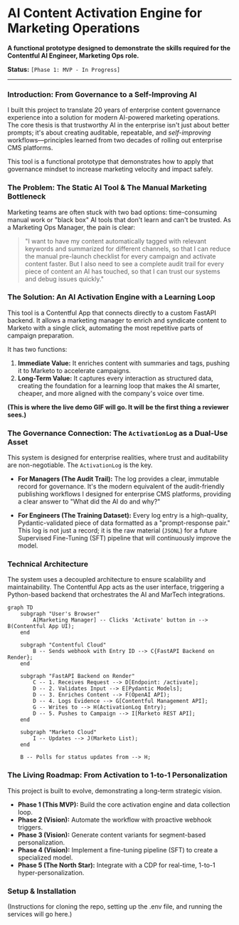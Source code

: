 # AI Content Activation Engine for Marketing Operations

**A functional prototype designed to demonstrate the skills required for the Contentful AI Engineer, Marketing Ops role.**

**Status:** `[Phase 1: MVP - In Progress]`

---

### Introduction: From Governance to a Self-Improving AI

I built this project to translate 20 years of enterprise content governance experience into a solution for modern AI-powered marketing operations. The core thesis is that trustworthy AI in the enterprise isn't just about better prompts; it's about creating auditable, repeatable, and *self-improving* workflows—principles learned from two decades of rolling out enterprise CMS platforms.

This tool is a functional prototype that demonstrates how to apply that governance mindset to increase marketing velocity and impact safely.

### The Problem: The Static AI Tool & The Manual Marketing Bottleneck

Marketing teams are often stuck with two bad options: time-consuming manual work or "black box" AI tools that don't learn and can't be trusted. As a Marketing Ops Manager, the pain is clear:

> "I want to have my content automatically tagged with relevant keywords and summarized for different channels, so that I can reduce the manual pre-launch checklist for every campaign and activate content faster. But I also need to see a complete audit trail for every piece of content an AI has touched, so that I can trust our systems and debug issues quickly."

### The Solution: An AI Activation Engine with a Learning Loop

This tool is a Contentful App that connects directly to a custom FastAPI backend. It allows a marketing manager to enrich and syndicate content to Marketo with a single click, automating the most repetitive parts of campaign preparation.

It has two functions:
1. **Immediate Value:** It enriches content with summaries and tags, pushing it to Marketo to accelerate campaigns.
2. **Long-Term Value:** It captures every interaction as structured data, creating the foundation for a learning loop that makes the AI smarter, cheaper, and more aligned with the company's voice over time.

**(This is where the live demo GIF will go. It will be the first thing a reviewer sees.)**

### The Governance Connection: The `ActivationLog` as a Dual-Use Asset

This system is designed for enterprise realities, where trust and auditability are non-negotiable. The `ActivationLog` is the key.

* **For Managers (The Audit Trail):** The log provides a clear, immutable record for governance. It's the modern equivalent of the audit-friendly publishing workflows I designed for enterprise CMS platforms, providing a clear answer to "What did the AI do and why?"

* **For Engineers (The Training Dataset):** Every log entry is a high-quality, Pydantic-validated piece of data formatted as a "prompt-response pair." This log is not just a record; it is the raw material (`JSONL`) for a future Supervised Fine-Tuning (SFT) pipeline that will continuously improve the model.

### Technical Architecture

The system uses a decoupled architecture to ensure scalability and maintainability. The Contentful App acts as the user interface, triggering a Python-based backend that orchestrates the AI and MarTech integrations.

~~~mermaid
graph TD
    subgraph "User's Browser"
        A[Marketing Manager] -- Clicks 'Activate' button in --> B(Contentful App UI);
    end

    subgraph "Contentful Cloud"
        B -- Sends webhook with Entry ID --> C{FastAPI Backend on Render};
    end

    subgraph "FastAPI Backend on Render"
        C -- 1. Receives Request --> D[Endpoint: /activate];
        D -- 2. Validates Input --> E[Pydantic Models];
        D -- 3. Enriches Content --> F(OpenAI API);
        D -- 4. Logs Evidence --> G[Contentful Management API];
        G -- Writes to --> H(ActivationLog Entry);
        D -- 5. Pushes to Campaign --> I[Marketo REST API];
    end

    subgraph "Marketo Cloud"
        I -- Updates --> J(Marketo List);
    end

    B -- Polls for status updates from --> H;
~~~

### The Living Roadmap: From Activation to 1-to-1 Personalization

This project is built to evolve, demonstrating a long-term strategic vision.

- **Phase 1 (This MVP):** Build the core activation engine and data collection loop.  
- **Phase 2 (Vision):** Automate the workflow with proactive webhook triggers.  
- **Phase 3 (Vision):** Generate content variants for segment-based personalization.  
- **Phase 4 (Vision):** Implement a fine-tuning pipeline (SFT) to create a specialized model.  
- **Phase 5 (The North Star):** Integrate with a CDP for real-time, 1-to-1 hyper-personalization.  

### Setup & Installation

(Instructions for cloning the repo, setting up the .env file, and running the services will go here.)
